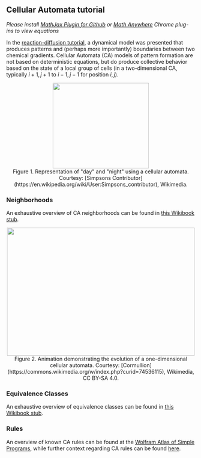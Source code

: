 ## Cellular Automata tutorial  

_Please install [MathJax Plugin for Github](https://chrome.google.com/webstore/detail/mathjax-plugin-for-github/ioemnmodlmafdkllaclgeombjnmnbima/related) or [Math Anywhere](https://chrome.google.com/webstore/detail/math-anywhere/gebhifiddmaaeecbaiemfpejghjdjmhc) Chrome plug-ins to view equations_ 

In the [reaction-diffusion tutorial](https://github.com/devoworm/OW-DW-Education/blob/master/Pattern%20Formation/Reaction-Diffusion.md), a dynamical model was presented that produces patterns and (perhaps more importantly) boundaries between two chemical gradients. Cellular Automata (CA) models of pattern formation are not based on deterministic equations, but do produce collective behavior based on the state of a local group of cells (in a two-dimensional CA, typically $i+1, j+1$ to $i-1, j-1$ for position $i,j$). 

<p align="center">
  <img width="256" height="227" src="https://user-images.githubusercontent.com/19001437/53650847-1835da00-3c0b-11e9-9a3c-71c2eea8c3da.gif"><BR>
  Figure 1. Representation of "day" and "night" using a cellular automata. Courtesy: [Simpsons Contributor](https://en.wikipedia.org/wiki/User:Simpsons_contributor), Wikimedia.
</p>

### Neighborhoods
An exhaustive overview of CA neighborhoods can be found in [this Wikibook stub](https://en.wikibooks.org/wiki/Cellular_Automata/Neighborhood). 

<p align="center">
  <img width="500" height="340" src="https://user-images.githubusercontent.com/19001437/53650897-300d5e00-3c0b-11e9-9e90-442d5892729b.gif"><BR>
  Figure 2. Animation demonstrating the evolution of a one-dimensional cellular automata. Courtesy: [Cormullion](https://commons.wikimedia.org/w/index.php?curid=74536115), Wikimedia, CC BY-SA 4.0.
</p>
  
### Equivalence Classes
An exhaustive overview of equivalence classes can be found in [this Wikibook stub](https://en.wikibooks.org/wiki/Cellular_Automata/Equivalence_Classes).

### Rules
An overview of known CA rules can be found at the [Wolfram Atlas of Simple Programs](https://user-images.githubusercontent.com/19001437/53650847-1835da00-3c0b-11e9-9a3c-71c2eea8c3da.gif), while further context regarding CA rules can be found [here](http://mathworld.wolfram.com/ElementaryCellularAutomaton.html).
